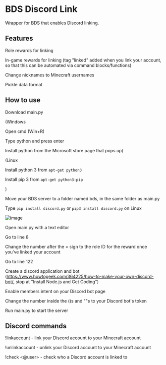 # BDS Discord Link
Wrapper for BDS that enables Discord linking.
## Features
Role rewards for linking

In-game rewards for linking (tag "linked" added when you link your account, so that this can be automated via command blocks/functions)

Change nicknames to Minecraft usernames

Pickle data format

## How to use

Download main.py

(Windows

Open cmd (Win+R)

Type python and press enter

Install python from the Microsoft store page that pops up)

(Linux

Install python 3 from ```apt-get python3```

Install pip 3 from ```apt-get python3-pip```

)

Move your BDS server to a folder named bds, in the same folder as main.py

Type ```pip install discord.py``` or ```pip3 install discord.py``` on Linux

![image](https://user-images.githubusercontent.com/62808970/111223661-58d7d480-85d5-11eb-8f30-2757dfef3643.png)


Open main.py with a text editor

Go to line 8

Change the number after the = sign to the role ID for the reward once you've linked your account

Go to line 122

Create a discord application and bot (https://www.howtogeek.com/364225/how-to-make-your-own-discord-bot/, stop at "Install Node.js and Get Coding")

Enable members intent on your Discord bot page

Change the number inside the ()s and ""s to your Discord bot's token

Run main.py to start the server

## Discord commands

!linkaccount - link your Discord account to your Minecraft account

!unlinkaccount - unlink your Discord account to your Minecraft account

!check <@user> - check who a Discord account is linked to
